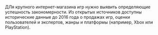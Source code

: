 ДЛя крупного интернет-магазина игр нужно выявить определяющие успешность закономерности. Из открытых источников доступны исторические данные  до 2016 года о продажах игр, оценки пользователей и экспертов, жанры и платформы (например, Xbox или PlayStation).
